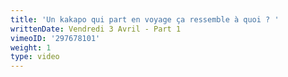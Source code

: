 ```yaml
---
title: 'Un kakapo qui part en voyage ça ressemble à quoi ? '
writtenDate: Vendredi 3 Avril - Part 1
vimeoID: '297678101'
weight: 1
type: video
---
```

